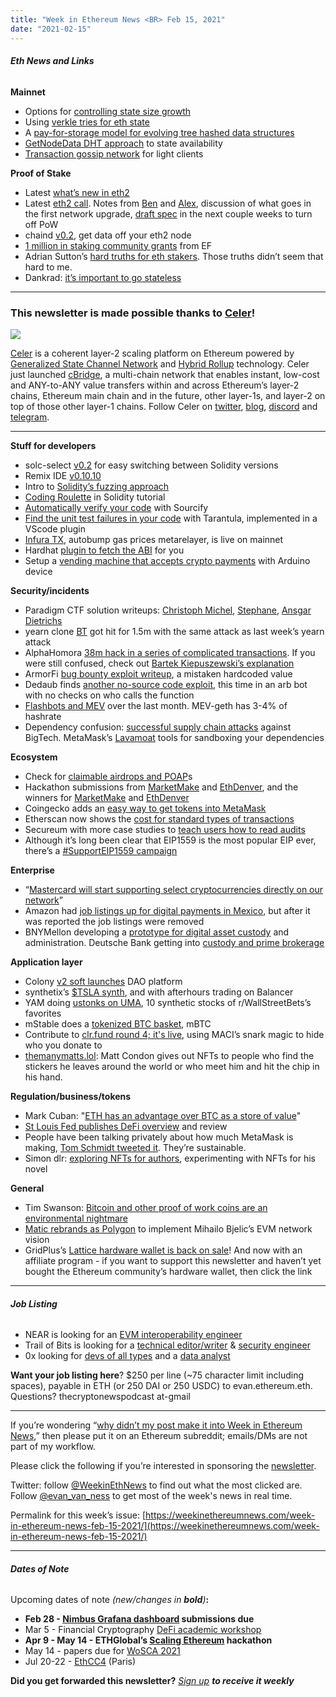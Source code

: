 ```yaml
---
title: "Week in Ethereum News <BR> Feb 15, 2021"
date: "2021-02-15"
---
```


###### **Eth News and Links**

**Mainnet**

- Options for [controlling state size growth](https://hackmd.io/@HWeNw8hNRimMm2m2GH56Cw/state_size_management)
- Using [verkle tries for eth state](https://notes.ethereum.org/_N1mutVERDKtqGIEYc-Flw)
- A [pay-for-storage model for evolving tree hashed data structures](https://gist.github.com/zsfelfoldi/a207d216b3fa9ae4be6abe7a5d8e68d8)
- [GetNodeData DHT approach](https://ethresear.ch/t/state-availability-getnodedata-dht-approach-dev-update/8657) to state availability
- [Transaction gossip network](https://ethresear.ch/t/scalable-transaction-gossip/8660) for light clients

**Proof of Stake**

- Latest [what’s new in eth2](https://hackmd.io/@benjaminion/eth2_news/https%3A%2F%2Fhackmd.io%2F%40benjaminion%2Fwnie2_210213)
- Latest [eth2 call](https://youtu.be/z3Gj6TXgcb0?t=205). Notes from [Ben](https://hackmd.io/@benjaminion/H1p6GhG-d) and [Alex](https://twitter.com/ralexstokes/status/1359935655803899905), discussion of what goes in the first network upgrade, [draft spec](https://hackmd.io/QFm6Ih_-Si6_kSLCWTZQyw) in the next couple weeks to turn off PoW
- chaind [v0.2](https://github.com/wealdtech/chaind/releases/tag/v0.2.0), get data off your eth2 node
- [1 million in staking community grants](https://blog.ethereum.org/2021/02/09/esp-staking-community-grantee-announcement/) from EF
- Adrian Sutton’s [hard truths for eth stakers](https://www.symphonious.net/2021/02/13/hard-truths-for-eth-stakers/). Those truths didn’t seem that hard to me.
- Dankrad: [it’s important to go stateless](https://dankradfeist.de/ethereum/2021/02/14/why-stateless.html)

* * *

### **This newsletter is made possible thanks to [Celer](https://www.celer.network/)!**

![](https://weekinethereumnews.com/wp-content/uploads/2020/11/Screenshot-from-2020-11-22-15-36-32.png)

[Celer](http://celer.network/) is a coherent layer-2 scaling platform on Ethereum powered by [Generalized State Channel Network](https://www.celer.network/docs/celercore/index.html) and [Hybrid Rollup](https://medium.com/celer-network/adding-hybrid-pos-rollup-sidechain-to-celers-coherent-layer-2-platform-d1d3067fe593) technology. Celer just launched [cBridge](https://blog.celer.network/2021/02/15/celer-cbridge-fast-and-low-cost-value-transfer-network-for-an-interconnected-layer2-and-layer1-future), a multi-chain network that enables instant, low-cost and ANY-to-ANY value transfers within and across Ethereum’s layer-2 chains, Ethereum main chain and in the future, other layer-1s, and layer-2 on top of those other layer-1 chains. Follow Celer on [twitter](https://twitter.com/CelerNetwork), [blog](https://blog.celer.network/), [discord](https://discord.com/invite/Trhab5w) and [telegram](https://t.me/celernetwork).

* * *

**Stuff for developers**

- solc-select [v0.2](https://github.com/crytic/solc-select/releases/tag/0.2.0) for easy switching between Solidity versions
- Remix IDE [v0.10.10](https://medium.com/remix-ide/remix-ide-release-0-10-10-630f43b7edbe)
- Intro to [Solidity’s fuzzing approach](https://blog.soliditylang.org/2021/02/10/an-introduction-to-soliditys-fuzz-testing-approach/)
- [Coding Roulette](https://soliditydeveloper.com/high-stakes-roulette) in Solidity tutorial
- [Automatically verify your code](https://medium.com/shard-labs/how-smart-contracts-can-be-automatically-verified-28ee1c5cf941) with Sourcify
- [Find the unit test failures in your code](https://consensys.net/diligence/blog/2021/02/fault-localisation-with-tarantula/) with Tarantula, implemented in a VScode plugin
- [Infura TX](https://blog.infura.io/itx-now-live-on-mainnet-ethdenver-bounties/), autobump gas prices metarelayer, is live on mainnet
- Hardhat [plugin to fetch the ABI](https://www.npmjs.com/package/hardhat-etherscan-abi) for you
- Setup a [vending machine that accepts crypto payments](https://blog.chain.link/cryptocurrency-vending-machine/) with Arduino device

**Security/incidents**

- Paradigm CTF solution writeups: [Christoph Michel](https://cmichel.io/paradigm-ctf-2021-solutions/), [Stephane](https://github.com/thegostep/paradigm-ctf), [Ansgar Dietrichs](https://hackmd.io/@adietrichs/paradigm-ctf-2021)
- yearn clone [BT](https://twitter.com/StaniKulechov/status/1358885698967896070) got hit for 1.5m with the same attack as last week’s yearn attack
- AlphaHomora [38m hack in a series of complicated transactions](https://blog.alphafinance.io/alpha-homora-v2-post-mortem/). If you were still confused, check out [Bartek Kiepuszewski’s explanation](https://twitter.com/bkiepuszewski/status/1361014447423250440)
- ArmorFi [bug bounty exploit writeup](https://immunefi.medium.com/armorfi-bug-bounty-postmortem-cf46eb650b38), a mistaken hardcoded value
- Dedaub finds [another no-source code exploit](https://medium.com/dedaub/killing-a-bad-arbitrage-bot-f29e7e808c7d), this time in an arb bot with no checks on who calls the function
- [Flashbots and MEV](https://medium.com/flashbots/flashbots-transparency-report-january-2021-922514de8b8a) over the last month. MEV-geth has 3-4% of hashrate
- Dependency confusion: [successful supply chain attacks](https://medium.com/@alex.birsan/dependency-confusion-4a5d60fec610) against BigTech. MetaMask’s [Lavamoat](https://github.com/lavamoat/lavamoat) tools for sandboxing your dependencies

**Ecosystem**

- Check for [claimable airdrops and POAP](https://claimable.vercel.app/)s
- Hackathon submissions from [MarketMake](https://hack.ethglobal.co/marketmake/showcase) and [EthDenver](https://ethdenver2021.devfolio.co/submissions), and the winners for [MarketMake](https://twitter.com/ETHGlobal/status/1359600343152287745) and [EthDenver](https://medium.com/ethdenver/ethdenver-coloradojam-2021-bounty-track-quadratic-funding-winners-805cf5f2de76)
- Coingecko adds an [easy way to get tokens into MetaMask](https://twitter.com/coingecko/status/1358724757110276099)
- Etherscan now shows the [cost for standard types of transactions](https://twitter.com/etherscan/status/1358829488994283525)
- Secureum with more case studies to [teach users how to read audits](https://secureum.substack.com/p/making-cover-safu-secureum-5)
- Although it’s long been clear that EIP1559 is the most popular EIP ever, there’s a [#SupportEIP1559 campaign](https://supporteip1559.org/)

**Enterprise**

- “[Mastercard will start supporting select cryptocurrencies directly on our network](https://www.mastercard.com/news/perspectives/2021/why-mastercard-is-bringing-crypto-onto-our-network/)”
- Amazon had [job listings up for digital payments in Mexico](https://www.coindesk.com/amazon-digital-currency-mexico), but after it was reported the job listings were removed
- BNYMellon developing a [prototype for digital asset custody](https://www.bnymellon.com/latam/en/about-us/newsroom/press-release/bny-mellon-forms-new-digital-assets-unit-to-build-industrypercent27s-first-multi-asset-digital-platform-130169.html) and administration. Deutsche Bank getting into [custody and prime brokerage](https://www.coindesk.com/deutsche-bank-crypto-custody-prime-brokerage)

**Application layer**

- Colony [v2 soft launches](https://blog.colony.io/colony-v2-launch/) DAO platform
- synthetix’s [$TSLA synth](https://twitter.com/DeFi_Dad/status/1360291045263687681), and with afterhours trading on Balancer
- YAM doing [ustonks on UMA](https://yamfinance.medium.com/degenerative-finance-presents-ustonks-4df596e11daf), 10 synthetic stocks of r/WallStreetBets’s favorites
- mStable does a [tokenized BTC basket](https://medium.com/mstable/mstable-launches-mbtc-e26a246dc0bb), mBTC
- Contribute to [clr.fund round 4; it's live](https://blog.clr.fund/round-4-launch/), using MACI’s snark magic to hide who you donate to
- [themanymatts.lol](https://twitter.com/mattgcondon/status/1360014178552066048): Matt Condon gives out NFTs to people who find the stickers he leaves around the world or who meet him and hit the chip in his hand.

**Regulation/business/tokens**

- Mark Cuban: "[ETH has an advantage over BTC as a store of value](https://thedefiant.substack.com/p/mark-cuban-eth-has-an-advantage-over-12f)"
- [St Louis Fed publishes DeFi overview](https://research.stlouisfed.org/publications/review/2021/02/05/decentralized-finance-on-blockchain-and-smart-contract-based-financial-markets) and review
- People have been talking privately about how much MetaMask is making, [Tom Schmidt tweeted it](https://twitter.com/tomhschmidt/status/1359393949568303104). They’re sustainable.
- Simon dlr: [exploring NFTs for authors](https://blog.simondlr.com/posts/exploring-nft-collectibles-for-authors), experimenting with NFTs for his novel

**General**

- Tim Swanson: [Bitcoin and other proof of work coins are an environmental nightmare](https://www.ofnumbers.com/2021/02/14/bitcoin-and-other-pow-coins-are-an-esg-nightmare/)
- [Matic rebrands as Polygon](https://polygontech.medium.com/matic-network-becomes-polygon-ethereums-internet-of-blockchains-expands-mission-and-tech-scope-364932c02cd0) to implement Mihailo Bjelic’s EVM network vision
- GridPlus’s [Lattice hardware wallet is back on sale](http://www.gridplus.io/?afmc=WeekInEthereumNews)! And now with an affiliate program - if you want to support this newsletter and haven’t yet bought the Ethereum community’s hardware wallet, then click the link

* * *

###### **Job Listing**

- NEAR is looking for an [EVM interoperability engineer](https://boards.greenhouse.io/near/jobs/4844647002)
- Trail of Bits is looking for a [technical editor/writer](https://jobs.lever.co/trailofbits/8bf936ff-b86c-462e-80b2-4d58004bc68d) & [security engineer](https://jobs.lever.co/trailofbits/4f459855-3299-462f-9e73-299a840d5baf)
- 0x looking for [devs of all types](https://0x.org/about/jobs) and a [data analyst](https://boards.greenhouse.io/0x/jobs/4220949002)

**Want your job listing here**? $250 per line (~75 character limit including spaces), payable in ETH (or 250 DAI or 250 USDC) to evan.ethereum.eth. Questions? thecryptonewspodcast at-gmail

* * *

If you’re wondering “[why didn’t my post make it into Week in Ethereum News](https://www.evanvanness.com/post/179914035841/why-didnt-my-post-make-the-newsletter),” then please put it on an Ethereum subreddit; emails/DMs are not part of my workflow.

Please click the following if you’re interested in sponsoring the [newsletter](https://www.evanvanness.com/post/625741875743227904/evan-is-live-on-balancer).

Twitter: follow [@WeekinEthNews](https://twitter.com/WeekInEthNews) to find out what the most clicked are. Follow [@evan\_van\_ness](https://twitter.com/evan_van_ness) to get most of the week's news in real time.

Permalink for this week’s issue: [https://weekinethereumnews.com/week-in-ethereum-news-feb-15-2021/](https://weekinethereumnews.com/week-in-ethereum-news-feb-15-2021/)

* * *

###### **Dates of Note**

Upcoming dates of note _(_new/changes in **bold**_)_**:**

- **Feb 28 - [Nimbus Grafana dashboard](https://twitter.com/ethnimbus/status/1360273972944920582) submissions due**
- Mar 5 - Financial Cryptography [DeFi academic workshop](https://fc21.ifca.ai/defi/)
- **Apr 9 - May 14 - ETHGlobal’s [Scaling Ethereum](https://scaling.ethglobal.co/) hackathon**
- May 14 - papers due for [WoSCA 2021](https://trailofbits.github.io/WoSCA/)
- Jul 20-22 - [EthCC4](https://ethcc.io/) (Paris)

**Did you get forwarded this newsletter?** _[Sign up](https://weekinethereum.substack.com/subscribe#about) **to receive it weekly**_
